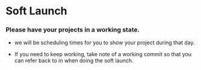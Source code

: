 # Soft Launch

### Please have your projects in a working state.

- we will be scheduling times for you to show your project during that day.

- If you need to keep working, take note of a working commit so that you can refer back to in when doing the soft launch.
